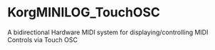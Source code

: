 # KorgMINILOG_TouchOSC
A bidirectional Hardware MIDI system for displaying/controlling MIDI Controls via Touch OSC 
